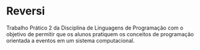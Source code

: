 # Reversi
Trabalho Prático 2 da Disciplina de Linguagens de Programação com o objetivo de permitir que os alunos pratiquem os conceitos de programação orientada a eventos em um sistema computacional.
